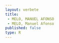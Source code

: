 ```yaml
---
layout: verbete
title:
 - MELO, MANUEL AFONSO
 - MELO, Manuel Afonso
published: false
type: R
---
```


